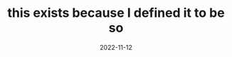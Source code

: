 ---
title: "this exists because I defined it to be so"
date: 2022-11-12
tags:
  - if math defines reality than you are defined in math
  - fragment
---